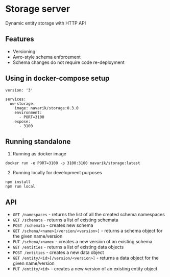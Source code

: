 # Storage server

Dynamic entity storage with HTTP API

## Features
- Versioning
- Avro-style schema enforcement
- Schema changes do not require code re-deployment

## Using in docker-compose setup

```
version: '3'

services:
  ow-storage:
    image: navarik/storage:0.3.0
    environment:
      - PORT=3100
    expose:
      - 3100
```

## Running standalone

1. Running as docker image

```
docker run -e PORT=3100 -p 3100:3100 navarik/storage:latest
```

2. Running locally for development purposes

```
npm install
npm run local
```

## API

* `GET /namespaces` - returns the list of all the created schema namespaces
* `GET /schemata` - returns a list of existing schemata
* `POST /schemata` - creates new schema
* `GET /schema/<name>[/version/<version>]` - returns a schema object for the given name/version
* `PUT /schema/<name>` - creates a new version of an existing schema
* `GET /entities` - returns a list of existing data objects
* `POST /entities` - creates a new data object
* `GET /entity/<id>[/version/<version>]` - returns a data object for the given name/version
* `PUT /entity/<id>` - creates a new version of an existing entity object
